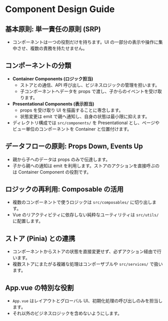 # Component Design Guide

## 基本原則: 単一責任の原則 (SRP)
- コンポーネントは一つの役割だけを持ちます。UI の一部分の表示や操作に集中させ、複数の責務を持たせません。

## コンポーネントの分類
- **Container Components (ロジック担当)**
  - ストアとの通信、API 呼び出し、ビジネスロジックの管理を担います。
  - 子コンポーネントへデータを props で渡し、子からのイベントを受け取ります。
- **Presentational Components (表示担当)**
  - props を受け取り UI を描画することに専念します。
  - 状態変更は emit で親へ通知し、自身の状態は最小限に抑えます。
- ディレクトリ構成では `src/components/` を Presentational とし、ページやビュー単位のコンポーネントを Container と位置付けます。

## データフローの原則: Props Down, Events Up
- 親から子へのデータは props のみで伝達します。
- 子から親への通知は emit を利用します。ストアのアクションを直接呼ぶのは Container Component の役割です。

## ロジックの再利用: Composable の活用
- 複数のコンポーネントで使うロジックは `src/composables/` に切り出します。
- Vue のリアクティビティに依存しない純粋なユーティリティは `src/utils/` に配置します。

## ストア (Pinia) との連携
- コンポーネントからストアの状態を直接変更せず、必ずアクション経由で行います。
- 複数ストアにまたがる複雑な処理はコンポーザブルや `src/services/` で扱います。

## App.vue の特別な役割
- `App.vue` はレイアウトとグローバル UI、初期化処理の呼び出しのみを担当します。
- それ以外のビジネスロジックを含めないようにします。

